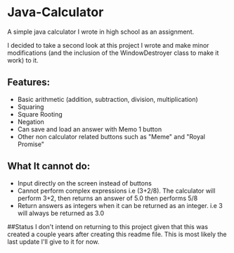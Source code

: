 # Java-Calculator
A simple java calculator I wrote in high school as an assignment.

I decided to take a second look at this project I wrote and make minor modifications (and the inclusion of the WindowDestroyer class to make it work) to it.
## Features:
* Basic arithmetic (addition, subtraction, division, multiplication)
* Squaring
* Square Rooting
* Negation
* Can save and load an answer with Memo 1 button
* Other non calculator related buttons such as "Meme" and "Royal Promise"

## What It cannot do:
* Input directly on the screen instead of buttons
* Cannot perform complex expressions i.e (3+2/8). The calculator will perform 3+2, then returns an answer of 5.0 then performs 5/8
* Return answers as integers when it can be returned as an integer. i.e 3 will always be returned as 3.0
 
##Status
I don't intend on returning to this project given that this was created a couple years after creating this readme file. This is most likely the last update I'll give to it for now.
